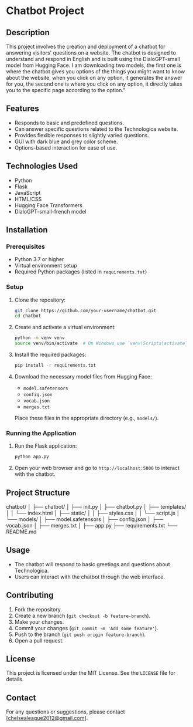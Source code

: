 # Chatbot Project

## Description
This project involves the creation and deployment of a chatbot for answering visitors' questions on a website. The chatbot is designed to understand and respond in English and is built using the DialoGPT-small model from Hugging Face.
I am downloading two models, the first one is where the chatbot gives you options of the things you might want to know about the website, when you click on any option, it generates the answer for you, the second one is where you click on any option, it directly takes you to the specific page according to the option." 

## Features
- Responds to basic and predefined questions.
- Can answer specific questions related to the Technologica website.
- Provides flexible responses to slightly varied questions.
- GUI with dark blue and grey color scheme.
- Options-based interaction for ease of use.

## Technologies Used
- Python
- Flask
- JavaScript
- HTML/CSS
- Hugging Face Transformers
- DialoGPT-small-french model

## Installation

### Prerequisites
- Python 3.7 or higher
- Virtual environment setup
- Required Python packages (listed in `requirements.txt`)

### Setup
1. Clone the repository:
    ```bash
    git clone https://github.com/your-username/chatbot.git
    cd chatbot
    ```

2. Create and activate a virtual environment:
    ```bash
    python -m venv venv
    source venv/bin/activate  # On Windows use `venv\Scripts\activate`
    ```

3. Install the required packages:
    ```bash
    pip install -r requirements.txt
    ```

4. Download the necessary model files from Hugging Face:
    - `model.safetensors`
    - `config.json`
    - `vocab.json`
    - `merges.txt`

    Place these files in the appropriate directory (e.g., `models/`).

### Running the Application
1. Run the Flask application:
    ```bash
    python app.py
    ```

2. Open your web browser and go to `http://localhost:5000` to interact with the chatbot.

## Project Structure
chatbot/
│
├── chatbot/
│ ├── init.py
│ ├── chatbot.py
│ ├── templates/
│ │ └── index.html
│ ├── static/
│ │ ├── styles.css
│ │ └── script.js
│ └── models/
│ ├── model.safetensors
│ ├── config.json
│ ├── vocab.json
│ ├── merges.txt
│
├── app.py
├── requirements.txt
└── README.md


## Usage
- The chatbot will respond to basic greetings and questions about Technologica.
- Users can interact with the chatbot through the web interface.

## Contributing
1. Fork the repository.
2. Create a new branch (`git checkout -b feature-branch`).
3. Make your changes.
4. Commit your changes (`git commit -m 'Add some feature'`).
5. Push to the branch (`git push origin feature-branch`).
6. Open a pull request.

## License
This project is licensed under the MIT License. See the `LICENSE` file for details.

## Contact
For any questions or suggestions, please contact [chelsealeague2012@gmail.com].

